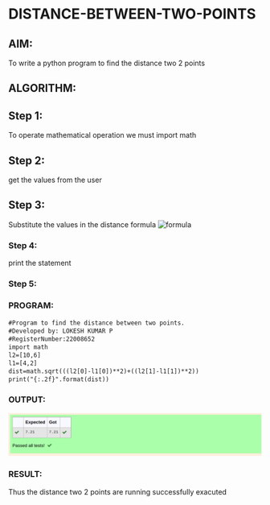 # DISTANCE-BETWEEN-TWO-POINTS

## AIM:
To write a python program to find the distance two 2 points
## ALGORITHM:
## Step 1:
To operate mathematical operation we must import math

## Step 2:
get the values from the user

## Step 3:

Substitute the values in the distance formula  ![formula](/formula.jpg)

### Step 4:
print the statement
### Step 5: 
### PROGRAM:
```
#Program to find the distance between two points.
#Developed by: LOKESH KUMAR P
#RegisterNumber:22008652
import math
l2=[10,6]
l1=[4,2]
dist=math.sqrt(((l2[0]-l1[0])**2)+((l2[1]-l1[1])**2))
print("{:.2f}".format(dist))
```
  


### OUTPUT:
![output](/Distance%20between.png)


### RESULT:

Thus the distance two 2 points are running successfully exacuted